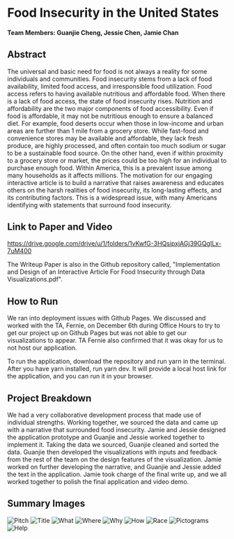 # Food Insecurity in the United States

#### Team Members: Guanjie Cheng, Jessie Chen, Jamie Chan

## Abstract
The universal and basic need for food is not always a reality for some individuals and communities. Food insecurity stems from a lack of food availability, limited food access, and irresponsible food utilization. Food access refers to having available nutritious and affordable food. When there is a lack of food access, the state of food insecurity rises. Nutrition and affordability are the two major components of food accessibility. Even if food is affordable, it may not be nutritious enough to ensure a balanced diet. For example, food deserts occur when those in low-income and urban areas are further than 1 mile from a grocery store. While fast-food and convenience stores may be available and affordable, they lack fresh produce, are highly processed, and often contain too much sodium or sugar to be a sustainable food source. On the other hand, even if within proximity to a grocery store or market, the prices could be too high for an individual to purchase enough food. Within America, this is a prevalent issue among many households as it affects millions. The motivation for our engaging interactive article is to build a narrative that raises awareness and educates others on the harsh realities of food insecurity, its long-lasting effects, and its contributing factors. This is a widespread issue, with many Americans identifying with statements that surround food insecurity. 

## Link to Paper and Video
https://drive.google.com/drive/u/1/folders/1vKwfG-3HQsipxjAGj39GQgILx-7uM400

The Writeup Paper is also in the Github repository called, "Implementation and Design of an Interactive Article For Food Insecurity through Data Visualizations.pdf".

## How to Run
We ran into deployment issues with Github Pages. We discussed and worked with the TA, Fernie, on December 6th during Office Hours to try to get our project up on Github Pages but was not able to get our visualizations to appear. TA Fernie also confirmed that it was okay for us to not host our application.

To run the application, download the repository and run yarn in the terminal. After you have yarn installed, run yarn dev. It will provide a local host link for the application, and you can run it in your browser.

## Project Breakdown
We had a very collaborative development process that made use of individual strengths. Working together, we sourced the data and came up with a narrative that surrounded food insecurity. Jamie and Jessie designed the application prototype and Guanjie and Jessie worked together to implement it. Taking the data we sourced, Guanjie cleaned and sorted the data. Guanjie then developed the visualizations with inputs and feedback from the rest of the team on the design features of the visualization. Jamie worked on further developing the narrative, and Guanjie and Jessie added the text in the application. Jamie took charge of the final write up, and we all worked together to polish the final application and video demo. 

## Summary Images
![Pitch](summaryImgs/pitch.png)
![Title](summaryImgs/title.png)
![What](summaryImgs/what.png)
![Where](summaryImgs/where.png)
![Why](summaryImgs/why.png)
![How](summaryImgs/how.png)
![Race](summaryImgs/race.png)
![Pictograms](summaryImgs/pictograms.png)
![Help](summaryImgs/help.png)

